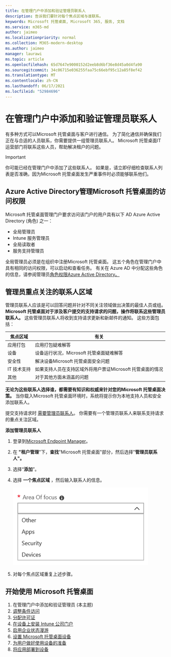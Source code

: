 ```yaml
---
title: 在管理门户中添加和验证管理员联系人
description: 告诉我们要针对每个焦点区域与谁联系。
keywords: Microsoft 托管桌面, Microsoft 365, 服务, 文档
ms.service: m365-md
author: jaimeo
ms.localizationpriority: normal
ms.collection: M365-modern-desktop
ms.author: jaimeo
manager: laurawi
ms.topic: article
ms.openlocfilehash: 65d7647e9000152d2eeb8d6bf36e8d45a0d4fa90
ms.sourcegitcommit: 34c06715e036255faa75c66ebf95c12a85f8ef42
ms.translationtype: MT
ms.contentlocale: zh-CN
ms.lasthandoff: 06/17/2021
ms.locfileid: "52984696"
---
```

# <a name="add-and-verify-admin-contacts-in-the-admin-portal"></a>在管理门户中添加和验证管理员联系人

有多种方式可以Microsoft 托管桌面与客户进行通信。 为了简化通信并确保我们正在与合适的人员联系，你需要提供一组管理员联系人。 Microsoft 托管桌面IT 运营部门将联系这些人员，帮助解决租户的问题。

> [!IMPORTANT]
> 你可能已经在管理门户中添加了这些联系人。 如果是，请立即仔细检查联系人列表是否准确，因为Microsoft 托管桌面发生严重事件时必须能够联系他们。 

## <a name="azure-active-directory-access-for-microsoft-managed-desktop-admin-portal"></a>Azure Active Directory管理Microsoft 托管桌面的访问权限

Microsoft 托管桌面管理门户要求访问该门户的用户具有以下 AD Azure Active Directory (角色) 之一：
- 全局管理员
- Intune 服务管理员
- 全局读取者
- 服务支持管理员

全局管理员必须是在组织中注册Microsoft 托管桌面。 这五个角色在管理门户中具有相同的访问权限，可以启动和查看任务。 有关在 Azure AD 中分配这些角色的信息，请参阅管理员[角色权限Azure Active Directory。](/azure/active-directory/users-groups-roles/directory-assign-admin-roles) 

## <a name="admin-contact-areas-of-focus"></a>管理员重点关注的联系人区域

管理员联系人应该是可以回答问题并针对不同关注领域做出决策的最佳人员或组。 **Microsoft 托管桌面对于涉及客户提交的支持请求的问题，操作将联系这些管理员联系人。** 这些管理员联系人将收到支持请求更新和新邮件的通知。 这些方面包括：

焦点区域 | 有关
--- | ---
应用打包 | 应用打包疑难解答
设备 | 设备运行状况，Microsoft 托管桌面疑难解答
安全性 | 解决设备Microsoft 托管桌面安全问题
IT 技术支持 | 如果支持人员在支持区域外将用户票证Microsoft 托管桌面的情况 
其他 | 对于其他方面未涵盖的问题

**无论为这些联系人选择谁，都需要有知识和权威来针对您的Microsoft 托管桌面决策。** 当你载入Microsoft 托管桌面环境时，系统将提示你为本地支持人员和安全添加联系人。 

提交支持请求时 [需要管理员联系人](../service-description/support.md)。 你需要有一个管理员联系人来联系支持请求的重点关注区域。 

**添加管理员联系人**

1.  登录到[Microsoft Endpoint Manager](https://endpoint.microsoft.com)。 

2.  在 **"租户管理**"下，**查找**"Microsoft 托管桌面"部分，然后选择"**管理员联系人"。** 

3. 选择“**添加**”。

4.  选择 **一个焦点区域** ，然后输入联系人的信息。 

    ![焦点区域列表，例如"其他"、"应用"和"安全"](../../media/areaoffocus.png)

5. 对每个焦点区域重复上述步骤。 

## <a name="steps-to-get-started-with-microsoft-managed-desktop"></a>开始使用 Microsoft 托管桌面

1. 在管理门户中添加和验证管理员 (本主题) 
2. [调整条件访问](conditional-access.md)
3. [分配许可证](assign-licenses.md)
4. [在设备上安装 Intune 公司门户](company-portal.md)
5. [启用企业状态漫游](enterprise-state-roaming.md)
6. [设置 Microsoft 托管桌面设备](set-up-devices.md)
7. [为用户做好使用设备的准备](get-started-devices.md)
8. [将应用部署到设备](deploy-apps.md)
